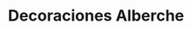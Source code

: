 ---
title: "Decoraciones Alberche"
url: /nambroca/decoraciones-alberche/
shop: decoración interior
---